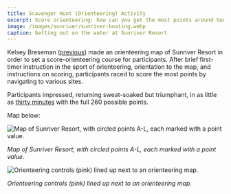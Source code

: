 ```yaml
---
title: Scavenger Hunt (Orienteering) Activity
excerpt: Score orienteering: how can you get the most points around Sun River?
image: /images/sunriver/sunriver-boating.webp
caption: Getting out on the water at Sunriver Resort
---
```

Kelsey Breseman ([previous](https://www.youtube.com/watch?v=xgvIphYgT_E)) made an orienteering map of Sunriver Resort in order to set a score-orienteering course for participants. After brief first-timer instruction in the sport of orienteering, orientation to the map, and instructions on scoring, participants raced to score the most points by navigating to various sites.

Participants impressed, returning sweat-soaked but triumphant, in as little as [thirty minutes](https://docs.google.com/spreadsheets/d/1WdHZbq0h1ViGUhhdN_NYr0XIW3dH2C8PS-U_pF2KoY0/edit#gid=0) with the full 260 possible points.

Map below:

![Map of Sunriver Resort, with circled points A-L, each marked with a point value.](https://pbs.twimg.com/media/FblPw-gacAA7rpU?format=jpg&name=medium)

*Map of Sunriver Resort, with circled points A-L, each marked with a point value.*

![Orienteering controls (pink) lined up next to an orienteering map.](https://pbs.twimg.com/media/Fbldak7WAAYwduT?format=jpg&name=large)

*Orienteering controls (pink) lined up next to an orienteering map.*
